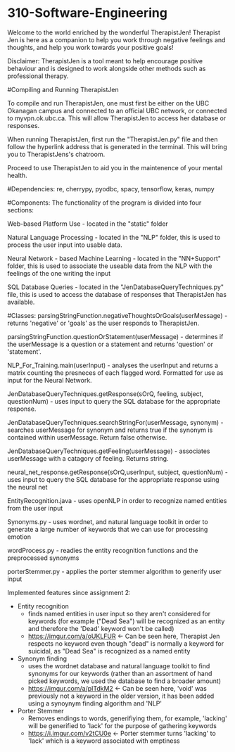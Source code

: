 # 310-Software-Engineering

Welcome to the world enriched by the wonderful TherapistJen!
Therapist Jen is here as a companion to help you work through negative feelings and thoughts, and help you work towards your positive goals!

Disclaimer: TherapistJen is a tool meant to help encourage positive behaviour and is designed to work alongside other methods such as professional therapy.


#Compiling and Running TherapistJen

To compile and run TherapistJen, one must first be either on the UBC Okanagan campus and connected to an official UBC network, or connected to myvpn.ok.ubc.ca. This will allow TherapistJen to access her database or responses. 

When running TherapistJen, first run the "TherapistJen.py" file and then follow the hyperlink address that is generated in the terminal. This will bring you to TherapistJens's chatroom.

Proceed to use TherapistJen to aid you in the maintenence of your mental health.




#Dependencies:
re, cherrypy, pyodbc, spacy, tensorflow, keras, numpy

#Components:
The functionality of the program is divided into four sections:

Web-based Platform Use - located in the "static" folder

Natural Language Processing - located in the "NLP" folder, this is used to process the user input into usable data.

Neural Network - based Machine Learning - located in the "NN+Support" folder, this is used to associate the useable data from the NLP with the feelings of the one writing the input

SQL Database Queries - located in the "JenDatabaseQueryTechniques.py" file, this is used to access the database of responses that TherapistJen has available.


#Classes:
parsingStringFunction.negativeThoughtsOrGoals(userMessage) - returns 'negative' or 'goals' as the user responds to TherapistJen.

parsingStringFunction.questionOrStatement(userMessage) - determines if the userMessage is a question or a statement and returns 'question' or 'statement'.

NLP_For_Training.main(userInput) - analyses the userInput and returns a matrix counting the presneces of each flagged word. Formatted for use as input for the Neural Network.

JenDatabaseQueryTechniques.getResponse(sOrQ, feeling, subject, questionNum) - uses input to query the SQL database for the appropriate response.

JenDatabaseQueryTechniques.searchStringFor(userMessage, synonym) - searches userMessage for synonym and returns true if the synonym is contained within userMessage. Return false otherwise.

JenDatabaseQueryTechniques.getFeeling(userMessage) - associates userMessage with a catagory of feeling. Returns string.

neural_net_response.getResponse(sOrQ,userInput, subject, questionNum) - uses input to query the SQL database for the appropriate response using the neural net

EntityRecognition.java - uses openNLP in order to recognize named entities from the user input

Synonyms.py - uses wordnet, and natural language toolkit in order to generate a large number of keywords that we can use for processing emotion

wordProcess.py - readies the entity recognition functions and the preprocessed synonyms

porterStemmer.py - applies the porter stemmer algorithm to generify user input

Implemented features since assignment 2:
  - Entity recognition
      - finds named entities in user input so they aren't considered for keywords (for example ("Dead Sea") will be recognized as an             entity and therefore the 'Dead' keyword won't be called)
      - https://imgur.com/a/oUKLFUR <- Can be seen here, Therapist Jen respects no keyword even though "dead" is normally a keyword for suicidal, as "Dead Sea" is recognized as a named entity
  - Synonym finding
      - uses the wordnet database and natural language toolkit to find synonyms for our keywords (rather than an assortment of hand picked keywords, we used the database to find a broader amount)
      - https://imgur.com/a/pITdkM2 <- Can be seen here, 'void' was previously not a keyword in the older version, it has been added using a synoynym finding algorithm and 'NLP'
  - Porter Stemmer
    - Removes endings to words, generifiying them, for example, 'lacking' will be generified to 'lack' for the purpose of gathering keywords
    - https://i.imgur.com/v2tCU0e <- Porter stemmer turns 'lacking' to 'lack' which is a keyword associated with emptiness




